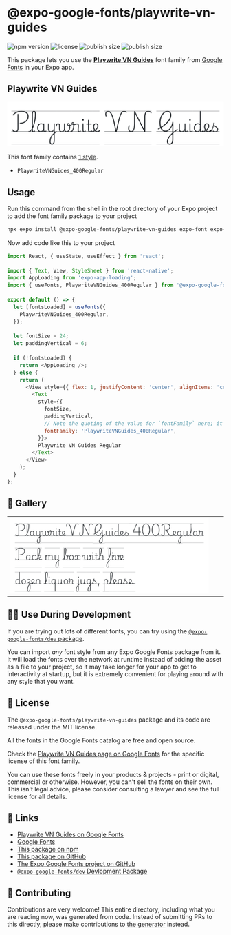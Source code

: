 # @expo-google-fonts/playwrite-vn-guides

![npm version](https://flat.badgen.net/npm/v/@expo-google-fonts/playwrite-vn-guides)
![license](https://flat.badgen.net/github/license/expo/google-fonts)
![publish size](https://flat.badgen.net/packagephobia/install/@expo-google-fonts/playwrite-vn-guides)
![publish size](https://flat.badgen.net/packagephobia/publish/@expo-google-fonts/playwrite-vn-guides)

This package lets you use the [**Playwrite VN Guides**](https://fonts.google.com/specimen/Playwrite+VN+Guides) font family from [Google Fonts](https://fonts.google.com/) in your Expo app.

## Playwrite VN Guides

![Playwrite VN Guides](./font-family.png)

This font family contains [1 style](#-gallery).

- `PlaywriteVNGuides_400Regular`

## Usage

Run this command from the shell in the root directory of your Expo project to add the font family package to your project
```sh
npx expo install @expo-google-fonts/playwrite-vn-guides expo-font expo-app-loading
```

Now add code like this to your project
```js
import React, { useState, useEffect } from 'react';

import { Text, View, StyleSheet } from 'react-native';
import AppLoading from 'expo-app-loading';
import { useFonts, PlaywriteVNGuides_400Regular } from '@expo-google-fonts/playwrite-vn-guides';

export default () => {
  let [fontsLoaded] = useFonts({
    PlaywriteVNGuides_400Regular,
  });

  let fontSize = 24;
  let paddingVertical = 6;

  if (!fontsLoaded) {
    return <AppLoading />;
  } else {
    return (
      <View style={{ flex: 1, justifyContent: 'center', alignItems: 'center' }}>
        <Text
          style={{
            fontSize,
            paddingVertical,
            // Note the quoting of the value for `fontFamily` here; it expects a string!
            fontFamily: 'PlaywriteVNGuides_400Regular',
          }}>
          Playwrite VN Guides Regular
        </Text>
      </View>
    );
  }
};

```

## 🔡 Gallery


||||
|-|-|-|
|![PlaywriteVNGuides_400Regular](./PlaywriteVNGuides_400Regular.ttf.png)||||


## 👩‍💻 Use During Development

If you are trying out lots of different fonts, you can try using the [`@expo-google-fonts/dev` package](https://github.com/expo/google-fonts/tree/master/font-packages/dev#readme).

You can import *any* font style from any Expo Google Fonts package from it. It will load the fonts
over the network at runtime instead of adding the asset as a file to your project, so it may take longer
for your app to get to interactivity at startup, but it is extremely convenient
for playing around with any style that you want.

## 📖 License

The `@expo-google-fonts/playwrite-vn-guides` package and its code are released under the MIT license.

All the fonts in the Google Fonts catalog are free and open source.

Check the [Playwrite VN Guides page on Google Fonts](https://fonts.google.com/specimen/Playwrite+VN+Guides) for the specific license of this font family.

You can use these fonts freely in your products & projects - print or digital, commercial or otherwise. However, you can't sell the fonts on their own. This isn't legal advice, please consider consulting a lawyer and see the full license for all details.

## 🔗 Links

- [Playwrite VN Guides on Google Fonts](https://fonts.google.com/specimen/Playwrite+VN+Guides)
- [Google Fonts](https://fonts.google.com/)
- [This package on npm](https://www.npmjs.com/package/@expo-google-fonts/playwrite-vn-guides)
- [This package on GitHub](https://github.com/expo/google-fonts/tree/master/font-packages/playwrite-vn-guides)
- [The Expo Google Fonts project on GitHub](https://github.com/expo/google-fonts)
- [`@expo-google-fonts/dev` Devlopment Package](https://github.com/expo/google-fonts/tree/master/font-packages/dev)

## 🤝 Contributing

Contributions are very welcome! This entire directory, including what you are reading now, was generated from code. Instead of submitting PRs to this directly, please make contributions to [the generator](https://github.com/expo/google-fonts/tree/master/packages/generator) instead.
